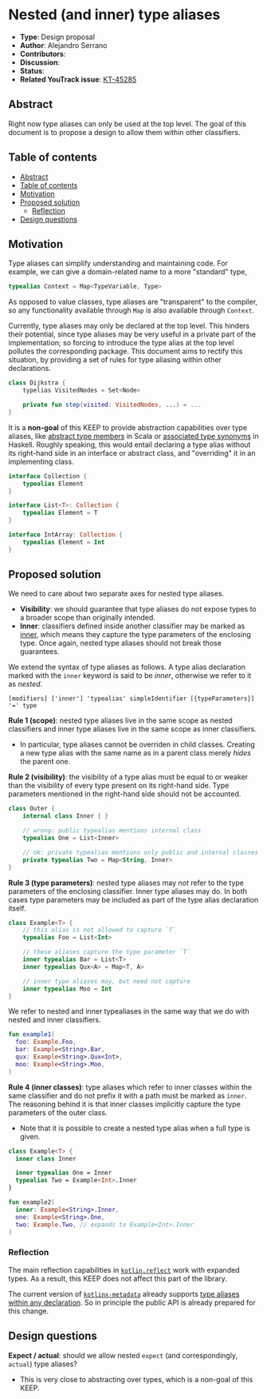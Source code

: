 # Nested (and inner) type aliases

* **Type**: Design proposal
* **Author**: Alejandro Serrano
* **Contributors**: 
* **Discussion**: 
* **Status**: 
* **Related YouTrack issue**: [KT-45285](https://youtrack.jetbrains.com/issue/KT-45285/Support-nested-and-local-type-aliases)

## Abstract

Right now type aliases can only be used at the top level. The goal of this document is to propose a design to allow them within other classifiers.

## Table of contents

* [Abstract](#abstract)
* [Table of contents](#table-of-contents)
* [Motivation](#motivation)
* [Proposed solution](#proposed-solution)
    * [Reflection](#reflection)
* [Design questions](#design-questions)

## Motivation

Type aliases can simplify understanding and maintaining code. For example, we can give a domain-related name to a more "standard" type,

```kotlin
typealias Context = Map<TypeVariable, Type>
```

As opposed to value classes, type aliases are "transparent" to the compiler, so any functionality available through `Map` is also available through `Context`.

Currently, type aliases may only be declared at the top level. This hinders their potential, since type aliases may be very useful in a private part of the implementation; so forcing to introduce the type alias at the top level pollutes the corresponding package. This document aims to rectify this situation, by providing a set of rules for type aliasing within other declarations.

```kotlin
class Dijkstra {
    typelias VisitedNodes = Set<Node>

    private fun step(visited: VisitedNodes, ...) = ...
}
```

It is a **non-goal** of this KEEP to provide abstraction capabilities over type aliases, like [abstract type members](https://docs.scala-lang.org/tour/abstract-type-members.html) in Scala or [associated type synonyms](https://wiki.haskell.org/GHC/Type_families) in Haskell. Roughly speaking, this would entail declaring a type alias without its right-hand side in an interface or abstract class, and "overriding" it in an implementing class.

```kotlin
interface Collection {
    typealias Element
}

interface List<T>: Collection {
    typealias Element = T
}

interface IntArray: Collection {
    typealias Element = Int
}
```

## Proposed solution

We need to care about two separate axes for nested type aliases.

- **Visibility**: we should guarantee that type aliases do not expose types to a broader scope than originally intended.
- **Inner**: classifiers defined inside another classifier may be marked as [inner](https://kotlinlang.org/spec/declarations.html#nested-and-inner-classifiers), which means they capture the type parameters of the enclosing type. Once again, nested type aliases should not break those guarantees.

We extend the syntax of type aliases as follows. A type alias declaration marked with the `inner` keyword is said to be _inner_, otherwise we refer to it as _nested_.

```
[modifiers] ['inner'] 'typealias' simpleIdentifier [{typeParameters}] '=' type
```

**Rule 1 (scope)**: nested type aliases live in the same scope as nested classifiers and inner type aliases live in the same scope as inner classifiers.

- In particular, type aliases cannot be overriden in child classes. Creating a new type alias with the same name as in a parent class merely _hides_ the parent one.

**Rule 2 (visibility)**: the visibility of a type alias must be equal to or weaker than the visibility of every type present on its right-hand side. Type parameters mentioned in the right-hand side should not be accounted.

```kotlin
class Outer {
    internal class Inner { }

    // wrong: public typealias mentions internal class
    typealias One = List<Inner>

    // ok: private typealias mentions only public and internal classes
    private typealias Two = Map<String, Inner>
}
```

**Rule 3 (type parameters)**: nested type aliases may _not_ refer to the type parameters of the enclosing classifier. Inner type aliases may do. In both cases type parameters may be included as part of the type alias declaration itself.

```kotlin
class Example<T> {
    // this alias is not allowed to capture `T`
    typealias Foo = List<Int>

    // these aliases capture the type parameter `T`
    inner typealias Bar = List<T>
    inner typealias Qux<A> = Map<T, A>

    // inner type aliases may, but need not capture
    inner typealias Moo = Int
}
```

We refer to nested and inner typealiases in the same way that we do with nested and inner classifiers.

```kotlin
fun example1(
  foo: Example.Foo,
  bar: Example<String>.Bar,
  qux: Example<String>.Qux<Int>,
  moo: Example<String>.Moo,
)
```

**Rule 4 (inner classes)**: type aliases which refer to inner classes within the same classifier and do not prefix it with a path must be marked as `inner`. The reasoning behind it is that inner classes implicitly capture the type parameters of the outer class.

- Note that it is possible to create a nested type alias when a full type is given.

```kotlin
class Example<T> {
  inner class Inner

  inner typealias One = Inner
  typealias Two = Example<Int>.Inner
}

fun example2(
  inner: Example<String>.Inner,
  one: Example<String>.One,
  two: Example.Two, // expands to Example<Int>.Inner
)
```

### Reflection

The main reflection capabilities in [`kotlin.reflect`](https://kotlinlang.org/api/core/kotlin-stdlib/kotlin.reflect/) work with expanded types. As a result, this KEEP does not affect this part of the library.

The current version of [`kotlinx-metadata`](https://kotlinlang.org/api/kotlinx-metadata-jvm/) already supports [type aliases within any declaration](https://kotlinlang.org/api/kotlinx-metadata-jvm/kotlin-metadata-jvm/kotlin.metadata/-km-declaration-container/type-aliases.html). So in principle the public API is already prepared for this change.

## Design questions

**Expect / actual**: should we allow nested `expect` (and correspondingly, `actual`) type aliases?

- This is very close to abstracting over types, which is a non-goal of this KEEP.